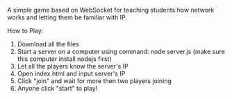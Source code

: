 A simple game based on WebSocket for teaching students how network works and letting them be familiar with IP.

How to Play:
1. Download all the files
2. Start a server on a computer using command: node server.js (make sure this computer install nodejs first)
3. Let all the players know the server's IP
4. Open index.html and input server's IP
5. Click "join" and wait for more then two players joining
6. Anyone click "start" to play!
